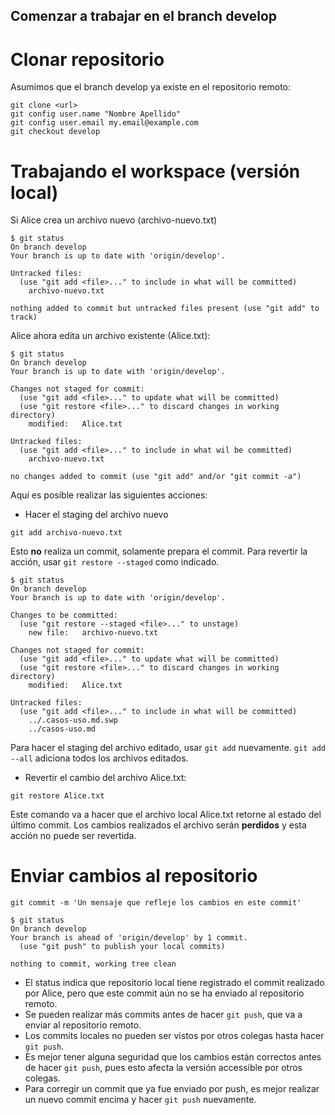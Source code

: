 ## Comenzar a trabajar en el branch develop

# Clonar repositorio

Asumimos que el branch develop ya existe en el repositorio remoto:

```ssh
git clone <url>
git config user.name "Nombre Apellido"
git config user.email my.email@example.com
git checkout develop
```

# Trabajando el workspace (versión local)

Si Alice crea un archivo nuevo (archivo-nuevo.txt)

```
$ git status
On branch develop 
Your branch is up to date with 'origin/develop'.

Untracked files:
  (use "git add <file>..." to include in what will be committed)
	archivo-nuevo.txt

nothing added to commit but untracked files present (use "git add" to track)
```

Alice ahora edita un archivo existente (Alice.txt):

```
$ git status
On branch develop 
Your branch is up to date with 'origin/develop'.

Changes not staged for commit:
  (use "git add <file>..." to update what will be committed)
  (use "git restore <file>..." to discard changes in working directory)
	modified:   Alice.txt

Untracked files:
  (use "git add <file>..." to include in what wil be committed)
	archivo-nuevo.txt

no changes added to commit (use "git add" and/or "git commit -a")
```

Aquí es posible realizar las siguientes acciones:

* Hacer el staging del archivo nuevo

```
git add archivo-nuevo.txt
```

Esto **no** realiza un commit, solamente prepara el commit. Para revertir la acción, usar `git restore --staged` como indicado.

```
$ git status
On branch develop 
Your branch is up to date with 'origin/develop'.

Changes to be committed:
  (use "git restore --staged <file>..." to unstage)
	new file:   archivo-nuevo.txt

Changes not staged for commit:
  (use "git add <file>..." to update what will be committed)
  (use "git restore <file>..." to discard changes in working directory)
	modified:   Alice.txt

Untracked files:
  (use "git add <file>..." to include in what will be committed)
	../.casos-uso.md.swp
	../casos-uso.md

```

Para hacer el staging del archivo editado, usar `git add` nuevamente. `git add --all` adiciona todos los archivos editados.

* Revertir el cambio del archivo Alice.txt:

```
git restore Alice.txt
```

Este comando va a hacer que el archivo local Alice.txt retorne al estado del último commit. Los cambios realizados el archivo serán **perdidos** y esta acción no puede ser revertida.

# Enviar cambios al repositorio

```
git commit -m 'Un mensaje que refleje los cambios en este commit'
```

```
$ git status
On branch develop
Your branch is ahead of 'origin/develop' by 1 commit.
  (use "git push" to publish your local commits)

nothing to commit, working tree clean
```

* El status indica que repositorio local tiene registrado el commit realizado por Alice, pero que este commit aún no se ha enviado al repositorio remoto.
* Se pueden realizar más commits antes de hacer `git push`, que va a enviar al repositorio remoto.
* Los commits locales no pueden ser vistos por otros colegas hasta hacer `git push`.
* Es mejor tener alguna seguridad que los cambios están correctos antes de hacer `git push`, pues esto afecta la versión accessible por otros colegas.
* Para corregir un commit que ya fue enviado por push, es mejor realizar un nuevo commit encima y hacer `git push` nuevamente.
